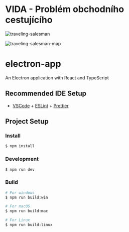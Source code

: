 # VIDA - Problém obchodního cestujícího

![traveling-salesman](https://github.com/AdamBurysek/0131_traveling-salesman/assets/114564710/d5574ecc-c6bd-4d07-a5e2-d348a4465f3d)

![traveling-salesman-map](https://github.com/AdamBurysek/0131_traveling-salesman/assets/114564710/afe968ec-8dc1-439c-806e-b1a6a54fecb4)


#

#

#

# electron-app

An Electron application with React and TypeScript

## Recommended IDE Setup

- [VSCode](https://code.visualstudio.com/) + [ESLint](https://marketplace.visualstudio.com/items?itemName=dbaeumer.vscode-eslint) + [Prettier](https://marketplace.visualstudio.com/items?itemName=esbenp.prettier-vscode)

## Project Setup

### Install

```bash
$ npm install
```

### Development

```bash
$ npm run dev
```

### Build

```bash
# For windows
$ npm run build:win

# For macOS
$ npm run build:mac

# For Linux
$ npm run build:linux
```
